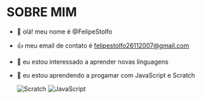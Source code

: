 # SOBRE MIM
- 👋 olá! meu nome é @FelipeStolfo
- :+1: meu email de contato é felipestolfo26112007@gmail.com
- 👀 eu estou interessado a aprender novas linguagens
- 🌱 eu estou aprendendo a progamar com JavaScript e Scratch

   ![Scratch](https://img.shields.io/badge/Scratch-4D97FF?style=for-the-badge&logo=Scratch&logoColor=white)
![JavaScript](https://img.shields.io/badge/JavaScript-323330?style=for-the-badge&logo=javascript&logoColor=F7DF1E)
